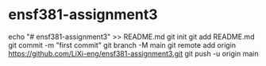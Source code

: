 # ensf381-assignment3
echo "# ensf381-assignment3" >> README.md
git init
git add README.md
git commit -m "first commit"
git branch -M main
git remote add origin https://github.com/LiXi-eng/ensf381-assignment3.git
git push -u origin main
